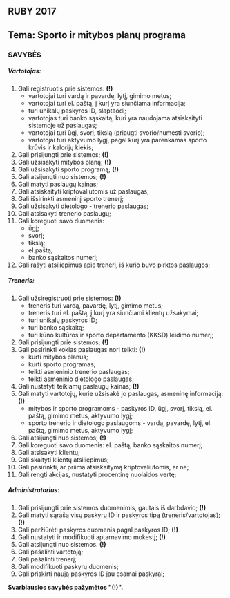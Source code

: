## RUBY 2017

## Tema: Sporto ir mitybos planų programa

### SAVYBĖS

##### Vartotojas:

1. Gali registruotis prie sistemos: **(!)**
   - vartotojai turi vardą ir pavardę, lytį, gimimo metus;
   - vartotojai turi el. paštą, į kurį yra siunčiama informacija;
   - turi unikalų paskyros ID, slaptaodi;
   - vartotojas turi banko sąskaitą, kuri yra naudojama atsiskaityti sistemoje už paslaugas;		
   - vartotojai turi ūgį, svorį, tikslą (priaugti svorio/numesti svorio);
   - vartotojai turi aktyvumo lygį, pagal kurį yra parenkamas sporto krūvis ir kalorijų kiekis;
2. Gali prisijungti prie sistemos; **(!)**
3. Gali užsisakyti mitybos planą; **(!)**
4. Gali užsisakyti sporto programą; **(!)**
5. Gali atsijungti nuo sistemos; **(!)**
6. Gali matyti paslaugų kainas;
7. Gali atsiskaityti kriptovaliutomis už paslaugas;
8. Gali išsirinkti asmeninį sporto trenerį;
9. Gali užsisakyti dietologo - trenerio paslaugas;
10. Gali atsisakyti trenerio paslaugų;
11. Gali koreguoti savo duomenis: 
    - ūgį;
    - svorį;
    - tikslą;
    - el.paštą;
    - banko sąskaitos numerį;
12. Gali rašyti atsiliepimus apie trenerį, iš kurio buvo pirktos paslaugos;

##### Treneris:

1. Gali užsiregistruoti prie sistemos: **(!)**
   - treneris turi vardą, pavardę, lytį, gimimo metus;
   - treneris turi el. paštą, į kurį yra siunčiami klientų užsakymai;
   - turi unikalų paskyros ID;
   - turi banko sąskaitą;
   - turi kūno kultūros ir sporto departamento (KKSD) leidimo numerį;
2. Gali prisijungti prie sistemos; **(!)**
3. Gali pasirinkti kokias paslaugas nori teikti: **(!)**
   - kurti mitybos planus;
   - kurti sporto programas;
   - teikti asmeninio trenerio paslaugas;
   - teikti asmeninio dietologo paslaugas;
4. Gali nustatyti teikiamų paslaugų kainas; **(!)**
5. Gali matyti vartotojų, kurie užsisakė jo paslaugas, asmeninę informaciją: **(!)**
   - mitybos ir sporto programoms - paskyros ID, ūgį, svorį, tikslą, el. paštą, gimimo metus, aktyvumo lygį;
   - sporto trenerio ir dietologo paslaugoms - vardą, pavardę, lytį, el. paštą, gimimo metus, aktyvumo lygį;
6. Gali atsijungti nuo sistemos; **(!)**
7. Gali koreguoti savo duomenis: el. paštą, banko sąskaitos numerį;
8. Gali atsisakyti klientų;
9. Gali skaityti klientų atsiliepimus;
10. Gali pasirinkti, ar priima atsiskaitymą kriptovaliutomis, ar ne;
11. Gali rengti akcijas, nustatyti procentinę nuolaidos vertę;

##### Administratorius:
	
1. Gali prisijungti prie sistemos duomenimis, gautais iš darbdavio; **(!)**
2. Gali matyti sąrašą visų paskyrų ID ir paskyros tipą (treneris/vartotojas); **(!)**
3. Gali peržiūrėti paskyros duomenis pagal paskyros ID; **(!)**
4. Gali nustatyti ir modifikuoti aptarnavimo mokestį; **(!)**
5. Gali atsijungti nuo sistemos. **(!)**
6. Gali pašalinti vartotoją;
7. Gali pašalinti trenerį;
8. Gali modifikuoti paskyrų duomenis;
9. Gali priskirti naują paskyros ID jau esamai paskyrai;

**Svarbiausios savybės pažymėtos "(!)".**